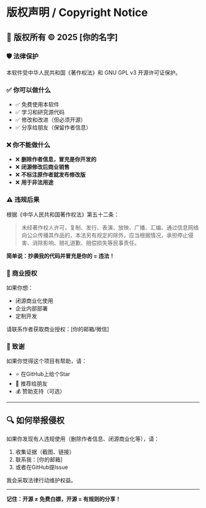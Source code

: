 # 版权声明 / Copyright Notice

## 📜 版权所有 © 2025 [你的名字]

### 🛡️ 法律保护

本软件受中华人民共和国《著作权法》和 GNU GPL v3 开源许可证保护。

### ✅ 你可以做什么

- ✅ 免费使用本软件
- ✅ 学习和研究源代码
- ✅ 修改和改进（但必须开源）
- ✅ 分享给朋友（保留作者信息）

### ❌ 你不能做什么

- ❌ **删除作者信息，冒充是你开发的**
- ❌ **闭源修改后商业销售**
- ❌ **不标注原作者就发布修改版**
- ❌ **用于非法用途**

### ⚠️ 违规后果

根据《中华人民共和国著作权法》第五十二条：

> 未经著作权人许可，复制、发行、表演、放映、广播、汇编、通过信息网络向公众传播其作品的，本法另有规定的除外，应当根据情况，承担停止侵害、消除影响、赔礼道歉、赔偿损失等民事责任。

**简单说：抄袭我的代码并冒充是你的 = 违法！**

### 📧 商业授权

如果你想：
- 闭源商业化使用
- 企业内部部署
- 定制开发

请联系作者获取商业授权：[你的邮箱/微信]

### 🙏 致谢

如果你觉得这个项目有帮助，请：
- ⭐ 在GitHub上给个Star
- 📢 推荐给朋友
- 💰 赞助支持（可选）

---

## 🔍 如何举报侵权

如果你发现有人违规使用（删除作者信息、闭源商业化等），请：

1. 收集证据（截图、链接）
2. 联系我：[你的邮箱]
3. 或者在GitHub提Issue

我会采取法律行动维护权益。

---

**记住：开源 ≠ 免费白嫖，开源 = 有规则的分享！**






